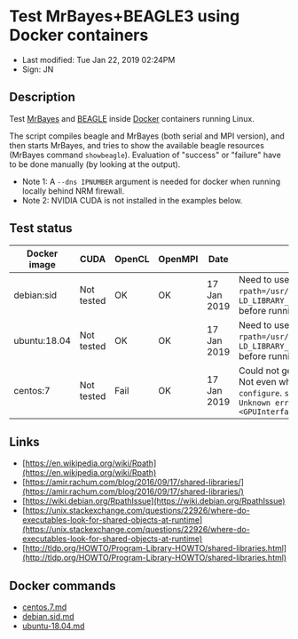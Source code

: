 # Test MrBayes+BEAGLE3 using Docker containers

- Last modified: Tue Jan 22, 2019  02:24PM
- Sign: JN

## Description

Test [MrBayes](https://github.com/NBISweden/MrBayes) and
[BEAGLE](https://github.com/beagle-dev/beagle-lib) inside
[Docker](https://www.docker.com/) containers running Linux.

The script compiles beagle and MrBayes (both serial and MPI version),
and then starts MrBayes, and tries to show the available beagle
resources (MrBayes command `showbeagle`).
Evaluation of "success" or "failure" have to be done manually
(by looking at the output).

- Note 1: A `--dns IPNUMBER` argument is needed for docker when running locally behind NRM firewall.
- Note 2: NVIDIA CUDA is not installed in the examples below.


## Test status

| Docker image | CUDA       | OpenCL | OpenMPI | Date        | Comments |
|--------------|------------|--------|-------- |-------------|----------|
| debian:sid   | Not tested | OK     | OK      | 17 Jan 2019 | Need to use `./configure LDFLAGS=-Wl,-rpath=/usr/local/lib` for beagle, or set `LD_LIBRARY_PATH=$LD_LIBRARY_PATH:/usr/local/lib"` before running `mb`|
| ubuntu:18.04 | Not tested | OK     | OK      | 17 Jan 2019 | Need to use `./configure LDFLAGS=-Wl,-rpath=/usr/local/lib` for beagle, or set `LD_LIBRARY_PATH=$LD_LIBRARY_PATH:/usr/local/lib"` before running `mb`|
| centos:7     | Not tested | Fail   | OK      | 17 Jan 2019 | Could not get beagle to run if OpenCL was installed. Not even when using `--without-opencl` for `configure`. `showb` in MrBayes gives `OpenCL error: Unknown error from file <GPUInterfaceOpenCL.cpp>, line 115`|


## Links

- [https://en.wikipedia.org/wiki/Rpath](https://en.wikipedia.org/wiki/Rpath)
- [https://amir.rachum.com/blog/2016/09/17/shared-libraries/](https://amir.rachum.com/blog/2016/09/17/shared-libraries/)
- [https://wiki.debian.org/RpathIssue](https://wiki.debian.org/RpathIssue)
- [https://unix.stackexchange.com/questions/22926/where-do-executables-look-for-shared-objects-at-runtime](https://unix.stackexchange.com/questions/22926/where-do-executables-look-for-shared-objects-at-runtime)
- [http://tldp.org/HOWTO/Program-Library-HOWTO/shared-libraries.html](http://tldp.org/HOWTO/Program-Library-HOWTO/shared-libraries.html)

## Docker commands

- [centos.7.md](centos.7.md)
- [debian.sid.md](debian.sid.md)
- [ubuntu-18.04.md](ubuntu-18.04.md)
